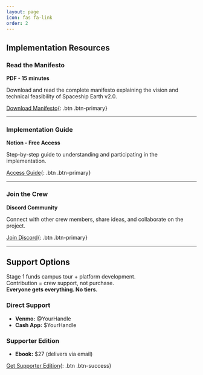 ```yaml
---
layout: page
icon: fas fa-link
order: 2
---
```


## Implementation Resources

### Read the Manifesto
**PDF - 15 minutes**

Download and read the complete manifesto explaining the vision and technical feasibility of Spaceship Earth v2.0.

[Download Manifesto](#){: .btn .btn-primary}

---

### Implementation Guide
**Notion - Free Access**

Step-by-step guide to understanding and participating in the implementation.

[Access Guide](#){: .btn .btn-primary}

---

### Join the Crew
**Discord Community**

Connect with other crew members, share ideas, and collaborate on the project.

[Join Discord](#){: .btn .btn-primary}

---

## Support Options

Stage 1 funds campus tour + platform development.  
Contribution = crew support, not purchase.  
**Everyone gets everything. No tiers.**

### Direct Support
- **Venmo:** @YourHandle
- **Cash App:** $YourHandle

### Supporter Edition
- **Ebook:** $27 (delivers via email)

[Get Supporter Edition](#){: .btn .btn-success}